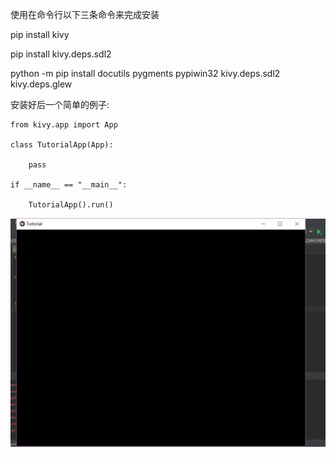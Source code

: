 使用在命令行以下三条命令来完成安装

pip install kivy

pip install kivy.deps.sdl2

python -m pip install docutils pygments pypiwin32 kivy.deps.sdl2 kivy.deps.glew 

安装好后一个简单的例子:

    from kivy.app import App

    class TutorialApp(App):

        pass
    
    if __name__ == "__main__":

        TutorialApp().run()
    
![效果图](https://github.com/SuperrrWu/kivy_app/blob/master/Image/kivy_1.JPG?raw=true)
